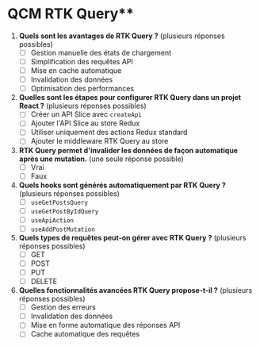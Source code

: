 # QCM RTK Query**

1. **Quels sont les avantages de RTK Query ?** (plusieurs réponses possibles)
   - [ ] Gestion manuelle des états de chargement
   - [ ] Simplification des requêtes API
   - [ ] Mise en cache automatique
   - [ ] Invalidation des données
   - [ ] Optimisation des performances

2. **Quelles sont les étapes pour configurer RTK Query dans un projet React ?** (plusieurs réponses possibles)
   - [ ] Créer un API Slice avec `createApi`
   - [ ] Ajouter l'API Slice au store Redux
   - [ ] Utiliser uniquement des actions Redux standard
   - [ ] Ajouter le middleware RTK Query au store

3. **RTK Query permet d'invalider les données de façon automatique après une mutation.** (une seule réponse possible)
   - [ ] Vrai
   - [ ] Faux

4. **Quels hooks sont générés automatiquement par RTK Query ?** (plusieurs réponses possibles)
   - [ ] `useGetPostsQuery`
   - [ ] `useGetPostByIdQuery`
   - [ ] `useApiAction`
   - [ ] `useAddPostMutation`

5. **Quels types de requêtes peut-on gérer avec RTK Query ?** (plusieurs réponses possibles)
   - [ ] GET
   - [ ] POST
   - [ ] PUT
   - [ ] DELETE

6. **Quelles fonctionnalités avancées RTK Query propose-t-il ?** (plusieurs réponses possibles)
   - [ ] Gestion des erreurs
   - [ ] Invalidation des données
   - [ ] Mise en forme automatique des réponses API
   - [ ] Cache automatique des requêtes
